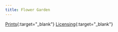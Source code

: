 ```yaml
---
title: Flower Garden
---
```

[Prints](https://pixels.com/featured/flower-garden-brady-lane.html){:target="_blank"}
[Licensing](https://licensing.pixels.com/featured/flower-garden-brady-lane.html){:target="_blank"}